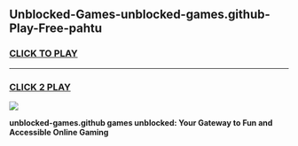 
## Unblocked-Games-unblocked-games.github-Play-Free-pahtu
<h3>
<a href="https://premium76.site?title=unblocked-games.github&ref=17A">CLICK TO PLAY</a></h3>
<hr>

<h3>
<a href="https://premium76.site?title=unblocked-games.github&ref=17A">CLICK 2 PLAY</a>
  
</h3>

<a href="https://premium76.site?title=unblocked-games.github&ref=17A"><img src="https://clearcache.store/games.png"></a>


**unblocked-games.github games unblocked: Your Gateway to Fun and Accessible Online Gaming**
